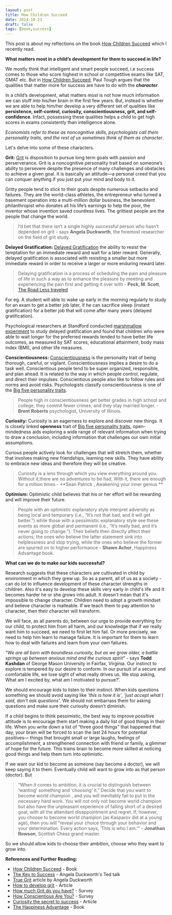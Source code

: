 ```yaml
---
layout: post
title: How Children Succeed
date: 2014-10-23
draft: false
tags: [book,success]
---
```

This post is about my reflections on the book [How Children Succeed](http://amzn.com/B0070ZLZ1G) which I recently read.  

**What matters most in a child’s development for them to succeed in life?**

We mostly think that intelligent and smart people succeed, i.e success comes to those  who score highest in school or competitive exams like SAT, GMAT etc. But in [How Children Succeed](http://amzn.com/B0070ZLZ1G), Paul Tough argues that the qualities that matter more for success are have to do with the ***character***. 


In a child’s development, what matters most is not how much information we can stuff into his/her brain in the first few years. But, instead is whether we are able to help him/her develop a very different set of qualities like **persistence, self-control, curiosity, conscientiousness, grit, and self-confidence**. Infact, possessing these qualities helps a child to get high scores in exams consistently than intelligence alone.

 *Economists refer to these as noncognitive skills, psychologists call them personality traits, and the rest of us sometimes think of them as character*.

Let's delve into some of these characters.

**Grit:** [Grit][1] is disposition to pursue long term goals with passion and perserverance. Grit is a noncognitive personality trait based on someone’s ability to persevere despite the presence of many challenges and obstacles to achieve a given goal. It is basically an attitude—a personal creed that you can conquer anything if you just put your mind and body to it.

Gritty people tend to stick to their goals despite numerous setbacks and failures.  They are the world-class athletes, the entrepreneur who turned a basement operation into a multi-million dollar business, the benevolent philanthropist who donates all his life’s earnings to help the poor, the inventor whose invention saved countless lives.  The grittiest people are the people that change the world.

> I’d bet that there isn’t a single highly successful person who hasn’t depended on grit - says **Angela Duckworth**, the foremost researcher on the field of grit study.


**Delayed Gratification:** [Delayed Gratification](http://en.wikipedia.org/wiki/Delayed_gratification) the ability to resist the temptation for an immediate reward and wait for a later reward. Generally, delayed gratification is associated with resisting a smaller but more immediate reward in order to receive a larger or more enduring reward later. 

> Delaying gratification is a process of scheduling the pain and pleasure of life in such a way as to enhance the pleasure by meeting and experiencing the pain first and getting it over with - **Peck, M. Scott**, [The Road Less traveled](http://amzn.com/0743243153)

For eg. A student will able to wake up early in the morning regularly to study for an exam to get a better job later, if he can sacrifice sleep (instant gratification) for a better job that will come after many years (delayed gratification).

Psychological researchers at Standford conducted [marshmallow experiment](http://en.wikipedia.org/wiki/Stanford_marshmallow_experiment) to study delayed gratification and found that children who were able to wait longer for the preferred rewards tended to have better life outcomes, as measured by SAT scores, educational attainment, body mass index (BMI), and other life measures.


**Conscientiousness:** [Conscientiousness](http://en.wikipedia.org/wiki/Conscientiousness) is the personality trait of being thorough, careful, or vigilant. Conscientiousness implies a desire to do a task well. Conscientious people tend to be super organized, responsible, and plan ahead.  It is related to the way in which people control, regulate, and direct their impulses. Conscientious people also like to follow rules and norms and avoid risks. Psychologists classify conscientiousness is one of the [Big five personality traits](http://en.wikipedia.org/wiki/Big_Five_personality_traits).

> People high in conscientiousness get better grades in high school and college; they commit fewer crimes; and they stay married longer. - **Brent Roberts** psychologist, University of Illinois. 

**Curiosity:**  Curiosity is an eagerness to explore and discover new things. It is closely linked **openness** trait of [Big five personality traits](http://en.wikipedia.org/wiki/Big_Five_personality_traits), open-mindedness aids exploring a wide range of relevant information when trying to draw a conclusion, including information that challenges our own initial assumptions. 

Curious people actively look for challenges that will stretch them, whether that involves making new friendships, learning new skills. They have ability to embrace new ideas and therefore they will be creative.

> Curiosity is a lens through which you view everything around you. Without it,there are no adventures to be had, With it, there are enough for a million times - **Sean Patrick , Awakening your inner genius ** 

**Optimism:** Optimistic child believes that his or her effort will be rewarding and will improve their future. 

> People with an optimistic explanatory style interpret adversity as being local and temporary (i.e., “It’s not that bad, and it will get better.”) while those with a pessimistic explanatory style see these events as more global and permanent (i.e., “It’s really bad, and it’s never going to change.”). Their beliefs then directly affect their actions; the ones who believe the latter statement sink into helplessness and stop trying, while the ones who believe the former are spurred on to higher performance - **Shawn Achor**, Happiness Advantage book. 


**What can we do to make our kids successful?**

Research suggests that these characters are cultivated in child by environment in which they grew up. So as a parent, all of us as a society - can do lot to influence development of these character strengths in children. Also it's easy to develop these skills very early in child's life and it becomes harder he or she grows into adult. It doesn't mean that it's impossible to change character. Children need to adopt a growth mindset and believe character is malleable. If we teach them to pay attention to character, then their character will transform.

We will face, as all parents do, between our urge to provide everything for our child, to protect him from all harm, and our knowledge that if we really want him to succeed, we need to first let him fail. Or more precisely, we need to help him learn to manage failure. It is important for them to learn how to deal with failures and learn from your own failures.

*"We are all born with boundless curiosity, but as we grow older, a battle springs up between anxious mind and the curious spirit"* - says **Todd Kashdan** of George Mason University in Fairfax, Virginia. Our instinct to explore is tempered by our desire to conform. In our pursuit of a secure and comfortable life, we lose sight of what really drives us. We stop asking, What am I excited by, what am I motivated to pursue?’.

We should encourage kids to listen to their instinct. When kids questions something we should avoid saying like *'this is how it is'*, *'just accept what I said, don't ask questions'*. We should not embarrass them for asking questions and make sure their curiosity doesn't diminish.

If a child begins to think pessimistic, the best way to improve possitive attitude is to encourage them start making a daily list of good things in their life. When you write down a list of “three good things” that happened that day, your brain will be forced to scan the last 24 hours for potential positives— things that brought small or large laughs, feelings of accomplishment, a strengthened connection with friend or family, a glimmer of hope for the future. This trains brain to become more skilled at noticing good things and help them turn into optimistic.

If we want our kid to become as someone (say become a doctor), we will keep saying it to them. Eventually child will want to grow into as that person (doctor). But

> “When it comes to ambition, it is crucial to distinguish between ‘wanting’ something and ‘choosing’ it.” Decide that you want to become world champion , and you will inevitably fail to put in the necessary hard work. You will not only not become world champion but also have the unpleasant experience of falling short of a desired goal, with all the attendant disappointment and regret. If, however, you choose to become world champion (as Kasparov did at a young age), then you will “reveal your choice through your behavior and your determination. Every action says, ‘This is who I am.’” - **Jonathan Rowson**, Scottish Chess grand master.

So we should allow kids to choose their ambition, choose who they want to grow into.


**References and Further Reading:**

* [How Children Succeed](http://amzn.com/B0070ZLZ1G) - Book
* [The Key to Success](http://www.ted.com/talks/angela_lee_duckworth_the_key_to_success_grit?language=en) - Angela Duckworth's Ted talk
* [True Grit](http://www.psychologicalscience.org/index.php/publications/observer/2013/april-13/true-grit.html)  article by Angela Duckworth
* [How to develop grit](http://examinedexistence.com/true-grit-what-is-it/) - Article
* [How much Grit do you have?](https://sasupenn.qualtrics.com/SE/?SID=SV_06f6QSOS2pZW9qR) - Survey
* [How Conscientious Are You?](http://www.yourpersonality.net/cgi-bin/conscientiousness/conscientiousness2.pl) - Survey
* [Curiosity the secret to success](https://psychologies.co.uk/self/curiosity-the-secret-to-your-success.html) - Article
* [The Happiness Advantage](http://amzn.com/0307591549) - Book

[1]: http://en.wikipedia.org/wiki/Grit_(personality_trait)

